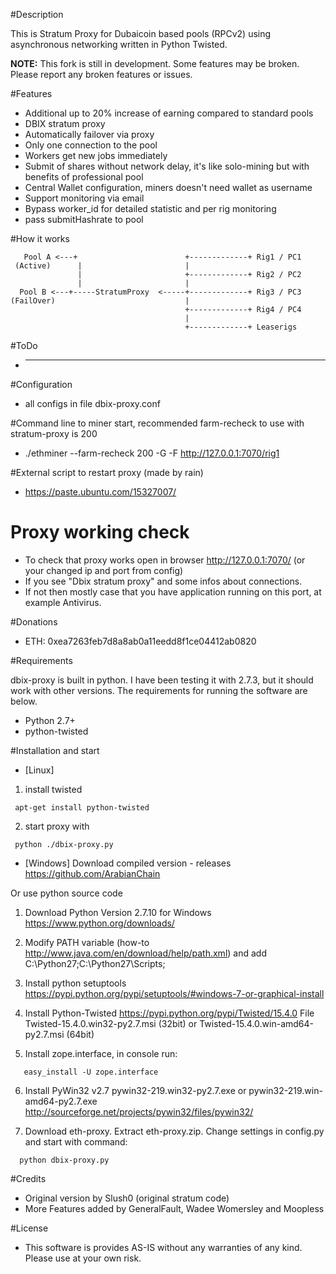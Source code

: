#Description

This is Stratum Proxy for Dubaicoin based pools (RPCv2) using asynchronous networking written in Python Twisted.

**NOTE:** This fork is still in development. Some features may be broken. Please report any broken features or issues.


#Features

* Additional up to 20% increase of earning compared to standard pools
* DBIX stratum proxy
* Automatically failover via proxy
* Only one connection to the pool
* Workers get new jobs immediately
* Submit of shares without network delay, it's like solo-mining but with benefits of professional pool
* Central Wallet configuration, miners doesn't need wallet as username
* Support monitoring via email
* Bypass worker_id for detailed statistic and per rig monitoring
* pass submitHashrate to pool

#How it works
```
   Pool A <---+                        +-------------+ Rig1 / PC1
 (Active)      |                       |
               |                       +-------------+ Rig2 / PC2
               |                       |
  Pool B <---+-----StratumProxy  <-----+-------------+ Rig3 / PC3
(FailOver)                             |
                                       +-------------+ Rig4 / PC4
                                       |
                                       +-------------+ Leaserigs
```

#ToDo

* ---


#Configuration

* all configs in file  dbix-proxy.conf


#Command line to miner start, recommended farm-recheck to use with stratum-proxy is 200

* ./ethminer --farm-recheck 200 -G -F http://127.0.0.1:7070/rig1


#External script to restart proxy (made by rain)

* https://paste.ubuntu.com/15327007/


# Proxy working check

* To check that proxy works open in browser http://127.0.0.1:7070/ (or your changed ip and port from config)
* If you see "Dbix stratum proxy" and some infos about connections.
* If not then mostly case that you have application running on this port, at example Antivirus.


#Donations

* ETH:  0xea7263feb7d8a8ab0a11eedd8f1ce04412ab0820


#Requirements

dbix-proxy is built in python. I have been testing it with 2.7.3, but it should work with other versions. The requirements for running the software are below.

* Python 2.7+
* python-twisted


#Installation and start

* [Linux]
1) install twisted
```
 apt-get install python-twisted
```

2) start proxy with
```
 python ./dbix-proxy.py
```

* [Windows]
Download compiled version - releases
https://github.com/ArabianChain

Or use python source code

1) Download Python Version 2.7.10 for Windows
https://www.python.org/downloads/

2) Modify PATH variable (how-to http://www.java.com/en/download/help/path.xml) and add
   C:\Python27;C:\Python27\Scripts;

3) Install python setuptools
https://pypi.python.org/pypi/setuptools/#windows-7-or-graphical-install

4) Install Python-Twisted
https://pypi.python.org/pypi/Twisted/15.4.0
File Twisted-15.4.0.win32-py2.7.msi (32bit) or Twisted-15.4.0.win-amd64-py2.7.msi (64bit)

5) Install zope.interface, in console run:
```
   easy_install -U zope.interface
```
6) Install PyWin32 v2.7
pywin32-219.win32-py2.7.exe or pywin32-219.win-amd64-py2.7.exe
http://sourceforge.net/projects/pywin32/files/pywin32/

7) Download eth-proxy. Extract eth-proxy.zip. Change settings in config.py and start with command:
```
  python dbix-proxy.py
```


#Credits

* Original version by Slush0 (original stratum code)
* More Features added by GeneralFault, Wadee Womersley and Moopless

#License

* This software is provides AS-IS without any warranties of any kind. Please use at your own risk.

